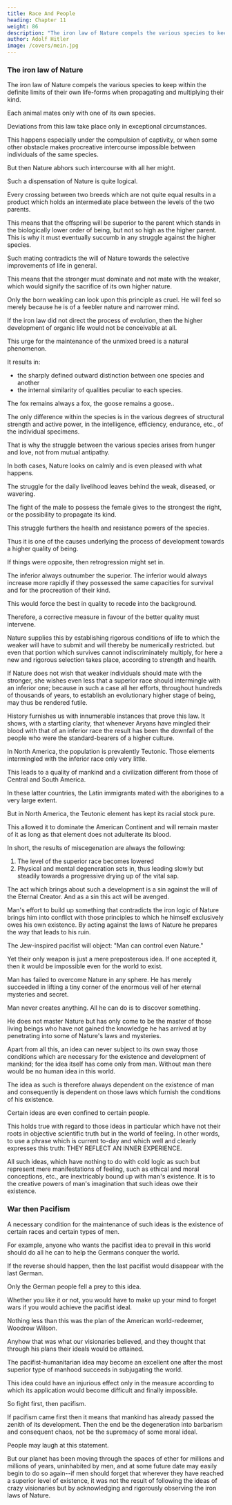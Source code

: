 ```yaml
---
title: Race And People
heading: Chapter 11
weight: 86
description: "The iron law of Nature compels the various species to keep within the definite limits of their own life-forms when propagating and multiplying their kind"
author: Adolf Hitler
image: /covers/mein.jpg
---
```


### The iron law of Nature

<!-- THERE ARE certain truths which stand out so openly on the roadsides of life, as it
were, that every passer-by may see them. Yet, because of their very obviousness, the
general run of people disregard such truths or at least they do not make them the object
of any conscious knowledge. People are so blind to some of the simplest facts in everyday life that they are highly surprised when somebody calls attention to what
everybody ought to know. Examples of The Columbus Egg lie around us in hundreds
of thousands; but observers like Columbus are rare. -->

<!-- Walking about in the garden of Nature, most men have the self-conceit to think that they know everything; yet almost all are blind to one of the outstanding principles that Nature employs in her work. This principle may be called the inner isolation which characterizes each and every living species on this earth. -->

<!-- Even a superficial glance is sufficient to show that 

All the innumerable forms in which the life-urge of Nature manifests itself are subject to a fundamental law--one may call it an  -->

The iron law of Nature compels the various species to keep within the definite limits of their own life-forms when propagating and multiplying their kind. 

Each animal mates only with one of its own species. 

<!-- The titmouse cohabits only with the titmouse, the finch with the finch, the stork with the stork, the field-mouse with the
field-mouse, the house-mouse with the house-mouse, the wolf with the she-wolf, etc. -->

Deviations from this law take place only in exceptional circumstances. 

This happens especially under the compulsion of captivity, or when some other obstacle makes procreative intercourse impossible between individuals of the same species. 

But then Nature abhors such intercourse with all her might.

<!-- ; and her protest is most clearly demonstrated by the fact that the hybrid is either sterile or the fecundity of its descendants is limited. In most cases hybrids and their progeny are denied the ordinary powers of resistance to disease or the natural means of defence against outer attack. -->

Such a dispensation of Nature is quite logical. 

Every crossing between two breeds which are not quite equal results in a product which holds an intermediate place
between the levels of the two parents. 

This means that the offspring will be superior to the parent which stands in the biologically lower order of being, but not so  high as the higher parent. This is why it must eventually succumb in any struggle against the higher species. 

Such mating contradicts the will of Nature towards the selective improvements of life in general. 


<!-- The favourable preliminary to this improvement is not to mate individuals of higher and lower orders of being but rather to allow the complete triumph of the higher order.  -->

This means that the stronger must dominate and not mate with the weaker, which would signify the sacrifice of its own higher nature. 

Only the born weakling can look upon this principle as cruel. He will feel so merely because he is of a feebler nature and narrower mind.

If the iron law did not direct the process of evolution, then the higher development of organic life would not be conceivable at all.

This urge for the maintenance of the unmixed breed is a natural phenomenon.

It results in:
- the sharply defined outward distinction between one species and another
- the internal similarity of qualities peculiar to each species. 

The fox remains always a fox, the goose remains a goose..

<!-- , and the tiger will retain the character of a tiger.  -->

The only difference within the species is in the various degrees of structural strength and active power, in the intelligence, efficiency, endurance, etc., of the individual specimens.

<!-- It would be impossible to find a fox which has a kindly and protective disposition towards geese, just as no cat exists which has a friendly disposition towards mice. -->

That is why the struggle between the various species arises from hunger and love, not from mutual antipathy. 

In both cases, Nature looks on calmly and is even pleased with what happens.

The struggle for the daily livelihood leaves behind the weak, diseased, or wavering.

The fight of the male to possess the female gives to the strongest the right, or the possibility to propagate its kind. 

This struggle furthers the health and resistance powers of the species.

Thus it is one of the causes underlying the process of development towards a higher quality of being.

If things were opposite, then retrogression might set in. 

The inferior always outnumber the superior. The inferior would always increase more rapidly if they possessed the same capacities for survival and for the procreation of their kind.

This would force the best in quality to recede into the background. 

Therefore, a corrective measure in favour of the better quality must intervene.

Nature supplies this by establishing rigorous conditions of life to which the weaker will have to submit and will thereby be numerically restricted. but even that portion which survives cannot indiscriminately multiply, for here a new and rigorous selection takes place, according to strength and health. 

If Nature does not wish that weaker individuals should mate with the stronger, she wishes even less that a superior race should intermingle with an inferior one; because in such a case all her efforts, throughout hundreds of thousands of years, to establish an evolutionary higher stage of being, may thus be rendered futile.

History furnishes us with innumerable instances that prove this law. It shows, with a startling clarity, that whenever Aryans have mingled their blood with that of an inferior race the result has been the downfall of the people who were the standard-bearers of a higher culture.

In North America, the population is prevalently Teutonic. Those elements intermingled with the inferior race only very little.

This leads to a quality of mankind and a civilization different from those of Central and South America. 

In these latter countries, the Latin immigrants mated with the aborigines to a very large extent.

But in North America, the Teutonic element has kept its racial stock pure. 

This allowed it to dominate the American Continent and will remain master of it as long as that element does not adulterate its blood.

In short, the results of miscegenation are always the following:

1. The level of the superior race becomes lowered
2. Physical and mental degeneration sets in, thus leading slowly but steadily towards a progressive drying up of the vital sap.

The act which brings about such a development is a sin against the will of the Eternal
Creator. And as a sin this act will be avenged. 

Man's effort to build up something that contradicts the iron logic of Nature brings him into conflict with those principles to which he himself exclusively owes his own existence. By acting against the laws of Nature he prepares the way that leads to his ruin.

<!-- Here we meet the insolent objection, which is Jewish in its inspiration and is typical of
the modern pacifist.  -->

The Jew-inspired pacifist will object: "Man can control even Nature."

<!-- There are millions who repeat by rote that piece of Jewish babble and end up by
imagining that somehow they themselves are the conquerors of Nature.  -->

Yet their only weapon is just a mere preposterous idea. If one accepted it, then it would be impossible even for the  world to exist. 

Man has failed to overcome Nature in any sphere. He has merely succeeded in lifting a tiny corner of the enormous veil of her eternal mysteries and secret. 

Man never creates anything. All he can do is to discover something. 

He does not master Nature but has only come to be the master of those living beings who have not gained the knowledge he has arrived at by penetrating into some of Nature's laws and mysteries. 

Apart from all this, an idea can never subject to its own sway those conditions which are necessary for the existence and development of mankind; for the idea itself has come only from man. Without man there would be no human idea in this
world.

The idea as such is therefore always dependent on the existence of man and consequently is dependent on those laws which furnish the conditions of his existence. 

Certain ideas are even confined to certain people. 

This holds true with regard to those ideas in particular which have not their roots in objective scientific truth but in the world of feeling. In other words, to use a phrase which is current to-day and which well and clearly expresses this truth: THEY REFLECT AN INNER EXPERIENCE. 

All such ideas, which have nothing to do with cold logic as such but represent mere manifestations of feeling, such as ethical and moral conceptions, etc., are inextricably bound up with man's existence. It is to the creative powers of man's
imagination that such ideas owe their existence.


### War then Pacifism

A necessary condition for the maintenance of such ideas is the existence of certain races and certain types of men. 

For example, anyone who wants the pacifist idea to prevail in this world should do all he can to help the Germans conquer the world.

If the reverse should happen, then the last pacifist would disappear with the last German.

Only the German people fell a prey to this idea. 

Whether you like it or not, you would have to make up your mind to forget wars if you would achieve the pacifist ideal.

Nothing less than this was the plan of the American world-redeemer, Woodrow Wilson. 

Anyhow that was what our visionaries believed, and they thought that through his plans their ideals would be attained.

The pacifist-humanitarian idea may become an excellent one after the most superior type of manhood succeeds in subjugating the world.

 <!-- to such an extent that this type is then sole master of the earth.  -->

This idea could have an injurious effect only in the measure according to which its application would become difficult
and finally impossible. 

So fight first, then pacifism. 

If pacifism came first then it means that mankind has already passed the zenith of its development. Then the end be the  degeneration into barbarism and consequent chaos, not be the supremacy of some moral ideal.

People may laugh at this statement.

But our planet has been moving through the spaces of ether for millions and millions of years, uninhabited by men, and at some future date may easily begin to do so again--if men should forget that wherever they have reached a superior level of existence, it was not the result of following the ideas of crazy visionaries but by acknowledging and rigorously observing the iron laws of Nature.

